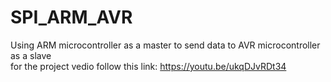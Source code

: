 # SPI_ARM_AVR
Using ARM microcontroller as a master to send data to AVR microcontroller as a slave  
for the project vedio follow this link: https://youtu.be/ukqDJvRDt34
